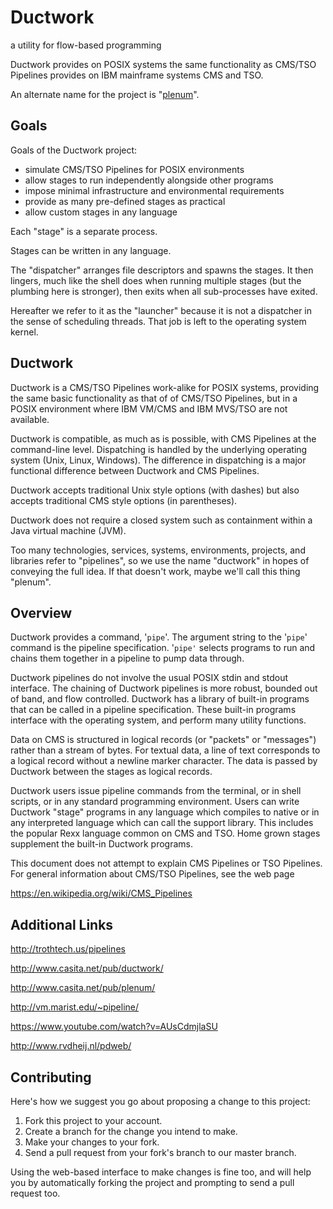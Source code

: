# Ductwork

a utility for flow-based programming

Ductwork provides on POSIX systems the same functionality
as CMS/TSO Pipelines provides on IBM mainframe systems CMS and TSO.

An alternate name for the project is "[plenum](plenum.md)".

## Goals

Goals of the Ductwork project:

* simulate CMS/TSO Pipelines for POSIX environments
* allow stages to run independently alongside other programs
* impose minimal infrastructure and environmental requirements
* provide as many pre-defined stages as practical
* allow custom stages in any language

Each "stage" is a separate process.

Stages can be written in any language.

The "dispatcher" arranges file descriptors and spawns the stages.
It then lingers, much like the shell does when running multiple
stages (but the plumbing here is stronger), then exits when all
sub-processes have exited.

Hereafter we refer to it as the "launcher" because it is
not a dispatcher in the sense of scheduling threads.
That job is left to the operating system kernel.

## Ductwork

Ductwork is a CMS/TSO Pipelines work-alike for POSIX systems,
providing the same basic functionality as that of of CMS/TSO Pipelines,
but in a POSIX environment where IBM VM/CMS and IBM MVS/TSO are not available.

Ductwork is compatible, as much as is possible, with CMS Pipelines
at the command-line level. Dispatching is handled by the underlying
operating system (Unix, Linux, Windows). The difference in dispatching
is a major functional difference between Ductwork and CMS Pipelines.

Ductwork accepts traditional Unix style options (with dashes)
but also accepts traditional CMS style options (in parentheses).

Ductwork does not require a closed system such as containment within a
Java virtual machine (JVM).

Too many technologies, services, systems, environments, projects,
and libraries refer to "pipelines", so we use the name "ductwork"
in hopes of conveying the full idea. If that doesn't work,
maybe we'll call this thing "plenum".

## Overview

Ductwork provides a command, '`pipe`'. The argument string to the
'`pipe`' command is the pipeline specification. '`pipe'` selects
programs to run and chains them together in a pipeline to pump data through.

Ductwork pipelines do not involve the usual POSIX stdin and stdout interface.
The chaining of Ductwork pipelines is more robust, bounded out of band,
and flow controlled. Ductwork has a library of built-in programs that
can be called in a pipeline specification. These built-in programs
interface with the operating system, and perform many utility functions.

Data on CMS is structured in logical records (or "packets" or "messages")
rather than a stream of bytes. For textual data, a line of text corresponds
to a logical record without a newline marker character. The data is passed
by Ductwork between the stages as logical records.

Ductwork users issue pipeline commands from the terminal, or in shell scripts,
or in any standard programming environment. Users can write Ductwork "stage"
programs in any language which compiles to native or in any interpreted
language which can call the support library. This includes the popular
Rexx language common on CMS and TSO. Home grown stages supplement
the built-in Ductwork programs.

This document does not attempt to explain CMS Pipelines or TSO Pipelines.
For general information about CMS/TSO Pipelines, see the web page

https://en.wikipedia.org/wiki/CMS_Pipelines

## Additional Links

http://trothtech.us/pipelines

http://www.casita.net/pub/ductwork/

http://www.casita.net/pub/plenum/

http://vm.marist.edu/~pipeline/

<!-- http://code.google.com/p/ductwork/ -->

https://www.youtube.com/watch?v=AUsCdmjlaSU

http://www.rvdheij.nl/pdweb/

## Contributing

Here's
how we suggest you go about proposing a change to this project:

1. Fork this project to your account.
1. Create a branch for the change you intend to make.
1. Make your changes to your fork.
1. Send a pull request from your
fork's
branch to our master branch.

Using the web-based interface to make changes is fine too,
and will help you by automatically forking the project
and prompting to send a pull request too.


